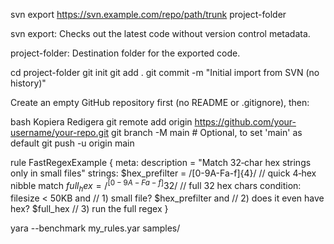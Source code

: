 svn export https://svn.example.com/repo/path/trunk project-folder

svn export: Checks out the latest code without version control metadata.

project-folder: Destination folder for the exported code.

cd project-folder
git init
git add .
git commit -m "Initial import from SVN (no history)"

Create an empty GitHub repository first (no README or .gitignore), then:

bash
Kopiera
Redigera
git remote add origin https://github.com/your-username/your-repo.git
git branch -M main  # Optional, to set 'main' as default
git push -u origin main


rule FastRegexExample
{
  meta:
    description = "Match 32‑char hex strings only in small files"
  strings:
    $hex_prefilter = /[0-9A-Fa-f]{4}/    // quick 4‑hex nibble match
    $full_hex     = /^[0-9A-Fa-f]{32}$/  // full 32 hex chars
  condition:
    filesize < 50KB and                   // 1) small file?
    $hex_prefilter and                    // 2) does it even have hex?
    $full_hex                             // 3) run the full regex
}

yara --benchmark my_rules.yar samples/
